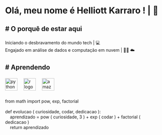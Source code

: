 <h1 align="left">Olá, meu nome é Helliott Karraro ! | 🤙</h1>

###

<h2 align="left"># O porquê de estar aqui</h2>

###

<p align="left">Iniciando o desbravamento do mundo tech | 💻 <br> Engajado em análise de dados e computação em nuvem | 👨‍💻 ☁️ </p>

###

<h2 align="left"># Aprendendo</h2>

###

<div align="left">
  <img src="https://cdn.jsdelivr.net/gh/devicons/devicon/icons/python/python-original.svg" height="40" alt="python logo"  />
  <img width="12" />
  <img src="https://cdn.jsdelivr.net/gh/devicons/devicon/icons/r/r-original.svg" height="40" alt="r logo"  />
  <img width="12" />
  <img src="https://cdn.jsdelivr.net/gh/devicons/devicon/icons/amazonwebservices/amazonwebservices-original.svg" height="40" alt="amazonwebservices logo"  />
</div>

###

<p align="left">from math import pow, exp, factorial<br><br>def evolucao ( curiosidade, codar, dedicacao ):<br>‎ ‎ ‎ ‎ aprendizado = pow ( curiosidade, 3 ) + exp ( codar ) + factorial ( dedicacao )<br>‎ ‎ ‎ ‎ return aprendizado</p>

###
